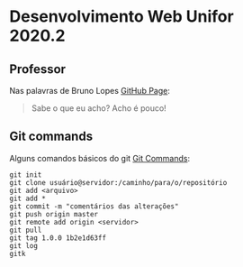 # Desenvolvimento Web Unifor 2020.2

## Professor

Nas palavras de Bruno Lopes [GitHub Page](https://github.com/profbrunolopes/):
> Sabe o que eu acho? Acho é pouco!

## Git commands

Alguns comandos básicos do git [Git Commands](https://rogerdudler.github.io/git-guide/index.pt_BR.html):
```
git init
git clone usuário@servidor:/caminho/para/o/repositório
git add <arquivo>
git add *
git commit -m "comentários das alterações"
git push origin master
git remote add origin <servidor>
git pull
git tag 1.0.0 1b2e1d63ff
git log
gitk
```